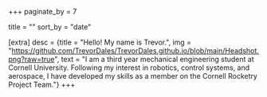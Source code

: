 +++
paginate_by = 7

title = ""
sort_by = "date"

[extra]
desc = {title = "Hello! My name is Trevor.", img = "https://github.com/TrevorDales/TrevorDales.github.io/blob/main/Headshot.png?raw=true", text = "I am a third year mechanical engineering student at Cornell University. Following my interest in robotics, control systems, and aerospace, I have developed my skills as a member on the Cornell Rocketry Project Team."}
+++

